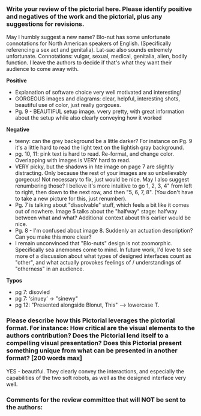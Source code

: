 ### Write your review of the pictorial here. Please identify positive and negatives of the work and the pictorial, plus any suggestions for revisions.
May I humbly suggest a new name? Blo-nut has some unfortunate connotations for North American speakers of English. (Specifically referencing a sex act and genitalia). Lat-sac also sounds extremely unfortunate. Connotations: vulgar, sexual, medical, genitalia, alien, bodily function.  I leave the authors to decide if that's what they want their audience to come away with.

**Positive**
- Explanation of software choice very well motivated and interesting!
- GORGEOUS images and diagrams: clear, helpful, interesting shots, beautiful use of color, just really gorgoues.
- Pg. 9 - BEAUTIFUL setup image. vvery pretty, with great information about the setup while also clearly conveying how it worked

**Negative**
- teeny: can the grey background be a little darker? For instance on Pg. 9 it's a little hard to read the light text on the lightish gray background.
- pg. 10, 11: pink text is hard to read. Re-format, and change color. Overlapping with images is VERY hard to read.
- VERY picky, but the shadows in hte image on page 7 are slightly distracting. Only because the rest of your images are so unbelievably gorgeous! Not necessary to fix, just would be nice. May I also suggest renumbering those? I believe it's more intuitive to go 1, 2, 3, 4" from left to right, then down to the next row, and then "5, 6, 7, 8". (You don't have to take a new picture for this, just renumber).
- Pg. 7 is talking about "dissolvable" stuff, which feels a bit like it comes out of nowhere. Image 5 talks about the "halfway" stage: halfway between what and what? Additional context about this earlier would be nice.
- Pg. 8 - I'm confused about image 8. Suddenly an actuation description? Can you make this more clear?
- I remain unconvinced that "Blo-nuts" design is not zoomorphic. Specifically sea anemones come to mind. In future work, I'd love to see more of a discussion about what types of designed interfaces count as "other", and what actually provokes feelings of / understandings of "otherness" in an audience.

**Typos**
- pg 7: disovled
- pg 7: ‘sinuey’ -> "sinewy"
- pg 12: "Presented alongside Blonut, This" --> lowercase T.


### Please describe how this Pictorial leverages the pictorial format. For instance: How critical are the visual elements to the authors contribution? Does the Pictorial lend itself to a compelling visual presentation? Does this Pictorial present something unique from what can be presented in another format? [200 words max]
YES - beautiful. They clearly convey the interactions, and especially the capabilities of the two soft robots, as well as the designed interface very well. 

### Comments for the review committee that will NOT be sent to the authors:
